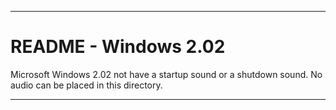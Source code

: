 
***

# README - Windows 2.02

Microsoft Windows 2.02 not have a startup sound or a shutdown sound. No audio can be placed in this directory.

***

